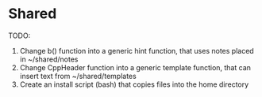 # Shared

TODO:
1. Change b() function into a generic hint function, that uses notes placed in ~/shared/notes
2. Change CppHeader function into a generic template function, that can insert text from ~/shared/templates
3. Create an install script (bash) that copies files into the home directory
